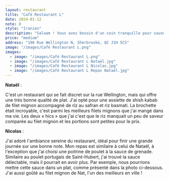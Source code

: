 ```yaml
---
layout: restaurant
title: "Café Restaurant L"
date: 2024-01-12
note: 8
style: "Iranien"
description: "Salaam ! Vous avez besoin d'un coin tranquille pour savourer un repas gastronomique ? La cuisine iranienne saura vous impressionner dans ce restaurant paisible !"
price: "medium"
address: "196 Rue Wellington N, Sherbrooke, QC J1H 5C5"
image: "/images/Café Restaurant L.png"
images:
  - image: "/images/Café Restaurant L.png"
  - image: "/images/Café Restaurant L Nataël.jpg"
  - image: "/images/Café Restaurant L Nicolas.jpg"
  - image: "/images/Café Restaurant L Repas Nataël.jpg"
---
```


**Nataël** :

C'est un restaurant qui se fait discret sur la rue Wellington, mais qui offre une très bonne qualité de plat. J'ai opté pour une assiette de shish kabab de filet mignon accompagné de riz au safran et riz basmati. La brochette était incroyable, c'est parmi les meilleurs filets mignons que j'ai mangé dans ma vie. Les deux « hics » que j'ai c'est que le riz manquait un peu de saveur comparée au filet mignon et les portions sont petites pour le prix.

**Nicolas** :

J'ai adoré l'ambiance sereine du restaurant, idéal pour finir une grande journée sur une bonne note. Mon repas est similaire à celui de Nataël, à l'exception que j'ai choisi une poitrine de poulet à la sauce de grenade. Similaire au poulet portugais de Saint-Hubert, j'ai trouvé la sauce délectable, mais il pourrait en avoir plus. Par exemple, nous pourrions mettre cette sauce dans un plat, comme présenté dans la photo ci-dessous. J'ai aussi goûté au filet mignon de Nat, l'un des meilleurs en ville ! 
